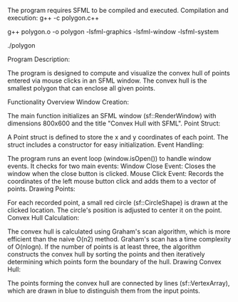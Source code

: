 The program requires SFML to be compiled and executed.
Compilation and execution:
g++ -c polygon.c++

g++ polygon.o -o polygon -lsfml-graphics -lsfml-window -lsfml-system

./polygon


Program Description:

The program is designed to compute and visualize the convex hull of points entered via mouse clicks in an SFML window. The convex hull is the smallest polygon that can enclose all given points.

Functionality Overview
Window Creation:

The main function initializes an SFML window (sf::RenderWindow) with dimensions 800x600 and the title "Convex Hull with SFML".
Point Struct:

A Point struct is defined to store the x and y coordinates of each point. The struct includes a constructor for easy initialization.
Event Handling:

The program runs an event loop (window.isOpen()) to handle window events. It checks for two main events:
Window Close Event: Closes the window when the close button is clicked.
Mouse Click Event: Records the coordinates of the left mouse button click and adds them to a vector of points.
Drawing Points:

For each recorded point, a small red circle (sf::CircleShape) is drawn at the clicked location. The circle's position is adjusted to center it on the point.
Convex Hull Calculation:

The convex hull is calculated using Graham's scan algorithm, which is more efficient than the naive O(n2) method. Graham's scan has a time complexity of O(nlogn).
If the number of points is at least three, the algorithm constructs the convex hull by sorting the points and then iteratively determining which points form the boundary of the hull.
Drawing Convex Hull:

The points forming the convex hull are connected by lines (sf::VertexArray), which are drawn in blue to distinguish them from the input points.
